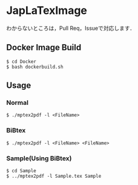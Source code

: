 # JapLaTexImage

わからないところは，Pull Req，Issueで対応します．

## Docker Image Build

```:bash
$ cd Docker
$ bash dockerbuild.sh
```

## Usage
### Normal

```:bash
$ ./mptex2pdf -l <FileName> 
```

### BiBtex

```:bash
$ ./mptex2pdf -l <FileName> <FileName>
```

### Sample(Using BiBtex)

```:bash
$ cd Sample
$ ../mptex2pdf -l Sample.tex Sample
```
